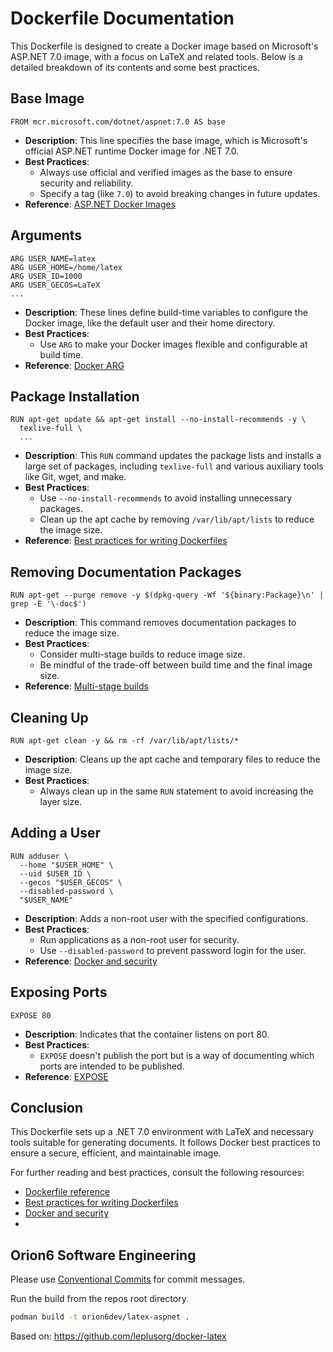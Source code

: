 # Dockerfile Documentation

This Dockerfile is designed to create a Docker image based on Microsoft's ASP.NET 7.0 image, with a focus on LaTeX and related tools. Below is a detailed breakdown of its contents and some best practices.

## Base Image

```docker
FROM mcr.microsoft.com/dotnet/aspnet:7.0 AS base
```

- **Description**: This line specifies the base image, which is Microsoft's official ASP.NET runtime Docker image for .NET 7.0.
- **Best Practices**:
  - Always use official and verified images as the base to ensure security and reliability.
  - Specify a tag (like `7.0`) to avoid breaking changes in future updates.
- **Reference**: [ASP.NET Docker Images](https://hub.docker.com/_/microsoft-dotnet-aspnet)

## Arguments

```docker
ARG USER_NAME=latex
ARG USER_HOME=/home/latex
ARG USER_ID=1000
ARG USER_GECOS=LaTeX
...
```

- **Description**: These lines define build-time variables to configure the Docker image, like the default user and their home directory.
- **Best Practices**:
  - Use `ARG` to make your Docker images flexible and configurable at build time.
- **Reference**: [Docker ARG](https://docs.docker.com/engine/reference/builder/#arg)

## Package Installation

```docker
RUN apt-get update && apt-get install --no-install-recommends -y \
  texlive-full \
  ...
```

- **Description**: This `RUN` command updates the package lists and installs a large set of packages, including `texlive-full` and various auxiliary tools like Git, wget, and make.
- **Best Practices**:
  - Use `--no-install-recommends` to avoid installing unnecessary packages.
  - Clean up the apt cache by removing `/var/lib/apt/lists` to reduce the image size.
- **Reference**: [Best practices for writing Dockerfiles](https://docs.docker.com/develop/develop-images/dockerfile_best-practices/)

## Removing Documentation Packages

```docker
RUN apt-get --purge remove -y $(dpkg-query -Wf '${binary:Package}\n' | grep -E '\-doc$')
```

- **Description**: This command removes documentation packages to reduce the image size.
- **Best Practices**:
  - Consider multi-stage builds to reduce image size.
  - Be mindful of the trade-off between build time and the final image size.
- **Reference**: [Multi-stage builds](https://docs.docker.com/develop/develop-images/multistage-build/)

## Cleaning Up

```docker
RUN apt-get clean -y && rm -rf /var/lib/apt/lists/*
```

- **Description**: Cleans up the apt cache and temporary files to reduce the image size.
- **Best Practices**:
  - Always clean up in the same `RUN` statement to avoid increasing the layer size.

## Adding a User

```docker
RUN adduser \
  --home "$USER_HOME" \
  --uid $USER_ID \
  --gecos "$USER_GECOS" \
  --disabled-password \
  "$USER_NAME"
```

- **Description**: Adds a non-root user with the specified configurations.
- **Best Practices**:
  - Run applications as a non-root user for security.
  - Use `--disabled-password` to prevent password login for the user.
- **Reference**: [Docker and security](https://docs.docker.com/engine/security/)

## Exposing Ports

```docker
EXPOSE 80
```

- **Description**: Indicates that the container listens on port 80.
- **Best Practices**:
  - `EXPOSE` doesn't publish the port but is a way of documenting which ports are intended to be published.
- **Reference**: [EXPOSE](https://docs.docker.com/engine/reference/builder/#expose)

## Conclusion

This Dockerfile sets up a .NET 7.0 environment with LaTeX and necessary tools suitable for generating documents.
It follows Docker best practices to ensure a secure, efficient, and maintainable image.

For further reading and best practices, consult the following resources:
- [Dockerfile reference](https://docs.docker.com/engine/reference/builder/)
- [Best practices for writing Dockerfiles](https://docs.docker.com/develop/develop-images/dockerfile_best-practices/)
- [Docker and security](https://docs.docker.com/engine/security/security/)
- 
## Orion6 Software Engineering

Please use [Conventional Commits](https://www.conventionalcommits.org) for commit messages.

Run the build from the repos root directory.

```bash
podman build -t orion6dev/latex-aspnet .
```

Based on:
https://github.com/leplusorg/docker-latex